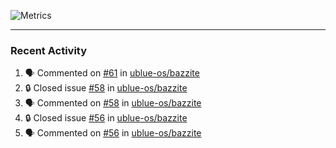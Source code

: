 ![Metrics](https://metrics.lecoq.io/KyleGospo?template=classic&base=header%2C%20activity%2C%20community%2C%20repositories%2C%20metadata&base.indepth=false&base.hireable=false&base.skip=false&config.timezone=America%2FLos_Angeles)

---
### Recent Activity
<!--START_SECTION:activity-->
1. 🗣 Commented on [#61](https://github.com/ublue-os/bazzite/issues/61#issuecomment-1648558659) in [ublue-os/bazzite](https://github.com/ublue-os/bazzite)
2. 🔒 Closed issue [#58](https://github.com/ublue-os/bazzite/issues/58) in [ublue-os/bazzite](https://github.com/ublue-os/bazzite)
3. 🗣 Commented on [#58](https://github.com/ublue-os/bazzite/issues/58#issuecomment-1648129187) in [ublue-os/bazzite](https://github.com/ublue-os/bazzite)
4. 🔒 Closed issue [#56](https://github.com/ublue-os/bazzite/issues/56) in [ublue-os/bazzite](https://github.com/ublue-os/bazzite)
5. 🗣 Commented on [#56](https://github.com/ublue-os/bazzite/issues/56#issuecomment-1648128014) in [ublue-os/bazzite](https://github.com/ublue-os/bazzite)
<!--END_SECTION:activity-->

